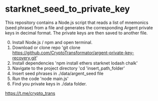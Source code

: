 # starknet_seed_to_private_key
This repository contains a Node.js script that reads a list of mnemonics (seed phrase) from a file and generates the corresponding Argent private keys in decimal format. The private keys are then saved to another file.

0. Install Node.js / npm and open terminal.
1. Download or clone repo
'git clone https://github.com/CryptoTransformator/argent-private-key-recovery.git'
2. Install dependencies
'npm install ethers starknet lodash chalk'
3. Navigate to the project directory
'cd 'insert_path_folder'
4. Insert seed phrases in ./data/argent_seed file
5. Run the code
'node main.js'
6. Find you private keys in ./data folder.

https://t.me/crypto_trans
